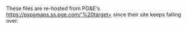 These files are re-hosted from PG&E's https://pspsmaps.ss.pge.com/'%20target= since their site keeps falling over.
